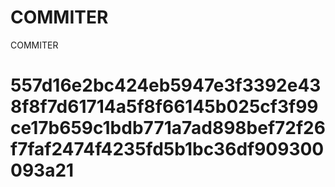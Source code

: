 # COMMITER
COMMITER






# 557d16e2bc424eb5947e3f3392e438f8f7d61714a5f8f66145b025cf3f99ce17b659c1bdb771a7ad898bef72f26f7faf2474f4235fd5b1bc36df909300093a21
